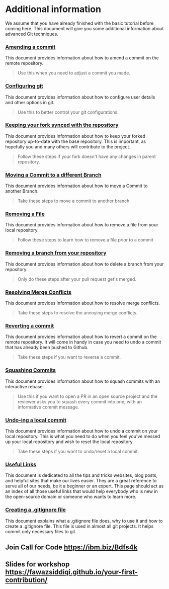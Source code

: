 # Additional information

We assume that you have already finished with the basic tutorial before coming here. This document will give you some additional information about advanced Git techniques.

### [Amending a commit](amending-a-commit.md)
This document provides information about how to amend a commit on the remote repository.
> Use this when you need to adjust a commit you made.

### [Configuring git](configuring-git.md)
This document provides information about how to configure user details and other options in git.
> Use this to better control your git configurations.

### [Keeping your fork synced with the repository](keeping-your-fork-synced-with-this-repository.md)
This document provides information about how to keep your forked repository up-to-date with the base repository. This is important, as hopefully you and many others will contribute to the project.
> Follow these steps if your fork doesn't have any changes in parent repository.

### [Moving a Commit to a different Branch](moving-a-commit-to-a-different-branch.md)
This document provides information about how to move a Commit to another Branch.
> Take these steps to move a commit to another branch.

### [Removing a File](removing-a-file.md)
This document provides information about how to remove a file from your local repository.
> Follow these steps to learn how to remove a file prior to a commit

### [Removing a branch from your repository](removing-branch-from-your-repository.md)
This document provides information about how to delete a branch from your repository.
> Only do these steps after your pull request get's merged.

### [Resolving Merge Conflicts](resolving-merge-conflicts.md)
This document provides information about how to resolve merge conflicts.
> Take these steps to resolve the annoying merge conflicts.

### [Reverting a commit](reverting-a-commit.md)
This document provides information about how to revert a commit on the remote repository. It will come in handy in case you need to undo a commit that has already been pushed to Github.
> Take these steps if you want to reverse a commit.

### [Squashing Commits](squashing-commits.md)
This document provides information about how to squash commits with an interactive rebase.
> Use this if you want to open a PR in an open source project and the reviewer asks you to squash every commit into one, with an informative commit message.

### [Undo-ing a local commit](undoing-a-commit.md)
This document provides information about how to undo a commit on your local repository. This is what you need to do when you feel you've messed up your local repository and wish to reset the local repository.
> Take these steps if you want to undo/reset a local commit.

### [Useful Links](Useful-links-for-further-learning.md)
This document is dedicated to all the tips and tricks websites, blog posts, and helpful sites that make our lives easier. They are a great reference to serve all of our needs, be it a beginner or an expert. This page should act as an index of all those useful links that would help everybody who is new in the open-source domain or someone who wants to learn more.

### [Creating a .gitignore file](creating-a-gitignore-file.md)
This document explains what a .gitignore file does, why to use it and how to create a .gitignore file. This file is used in almost all git projects. It helps commit only necessary files to git.

## Join Call for Code https://ibm.biz/Bdfs4k

## Slides for workshop https://fawazsiddiqi.github.io/your-first-contribution/

